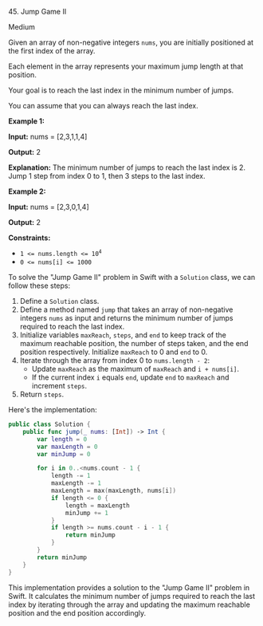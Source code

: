45\. Jump Game II

Medium

Given an array of non-negative integers `nums`, you are initially positioned at the first index of the array.

Each element in the array represents your maximum jump length at that position.

Your goal is to reach the last index in the minimum number of jumps.

You can assume that you can always reach the last index.

**Example 1:**

**Input:** nums = [2,3,1,1,4]

**Output:** 2

**Explanation:** The minimum number of jumps to reach the last index is 2. Jump 1 step from index 0 to 1, then 3 steps to the last index. 

**Example 2:**

**Input:** nums = [2,3,0,1,4]

**Output:** 2 

**Constraints:**

*   <code>1 <= nums.length <= 10<sup>4</sup></code>
*   `0 <= nums[i] <= 1000`

To solve the "Jump Game II" problem in Swift with a `Solution` class, we can follow these steps:

1. Define a `Solution` class.
2. Define a method named `jump` that takes an array of non-negative integers `nums` as input and returns the minimum number of jumps required to reach the last index.
3. Initialize variables `maxReach`, `steps`, and `end` to keep track of the maximum reachable position, the number of steps taken, and the end position respectively. Initialize `maxReach` to 0 and `end` to 0.
4. Iterate through the array from index 0 to `nums.length - 2`:
   - Update `maxReach` as the maximum of `maxReach` and `i + nums[i]`.
   - If the current index `i` equals `end`, update `end` to `maxReach` and increment `steps`.
5. Return `steps`.

Here's the implementation:

```swift
public class Solution {
    public func jump(_ nums: [Int]) -> Int {
        var length = 0
        var maxLength = 0
        var minJump = 0

        for i in 0..<nums.count - 1 {
            length -= 1
            maxLength -= 1
            maxLength = max(maxLength, nums[i])
            if length <= 0 {
                length = maxLength
                minJump += 1
            }
            if length >= nums.count - i - 1 {
                return minJump
            }
        }
        return minJump
    }
}
```

This implementation provides a solution to the "Jump Game II" problem in Swift. It calculates the minimum number of jumps required to reach the last index by iterating through the array and updating the maximum reachable position and the end position accordingly.